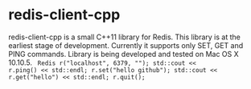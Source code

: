 # redis-client-cpp

redis-client-cpp is a small C++11 library for Redis. This library
is at the earliest stage of development. Currently it supports only
SET, GET and PING commands. Library is being developed and tested on Mac OS X 10.10.5.
<code>
  Redis r("localhost", 6379, "");
  std::cout << r.ping() << std::endl;
  r.set("hello github");
  std::cout << r.get("hello") << std::endl;
  r.quit();
</code>
